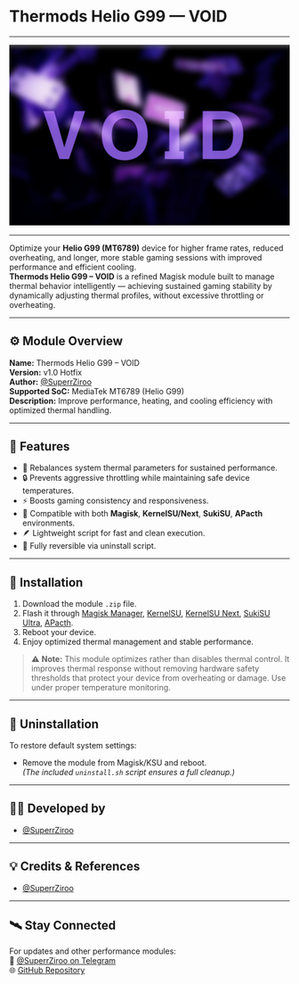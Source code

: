 # Thermods Helio G99 — VOID

---

![Thermods Banner](Banner.png)

---

Optimize your **Helio G99 (MT6789)** device for higher frame rates, reduced overheating, and longer, more stable gaming sessions with improved performance and efficient cooling.  
**Thermods Helio G99 – VOID** is a refined Magisk module built to manage thermal behavior intelligently — achieving sustained gaming stability by dynamically adjusting thermal profiles, without excessive throttling or overheating.

---

## ⚙️ Module Overview

**Name:** Thermods Helio G99 – VOID  
**Version:** v1.0 Hotfix  
**Author:** [@SuperrZiroo](https://github.com/SuperrZirooo/)  
**Supported SoC:** MediaTek MT6789 (Helio G99)  
**Description:** Improve performance, heating, and cooling efficiency with optimized thermal handling.

---

## 🚀 Features

- 🔧 Rebalances system thermal parameters for sustained performance.  
- 🔒 Prevents aggressive throttling while maintaining safe device temperatures.  
- ⚡ Boosts gaming consistency and responsiveness.  
- 🧩 Compatible with both **Magisk**, **KernelSU/Next**, **SukiSU**, **APacth** environments.  
- 🪶 Lightweight script for fast and clean execution.  
- 🔁 Fully reversible via uninstall script.

---

## 🧩 Installation

1. Download the module `.zip` file.  
2. Flash it through [Magisk Manager](https://topjohnwu.github.io/Magisk/), [KernelSU](https://kernelsu.org/), [KernelSU Next](github.com/KernelSU-Next/KernelSU-Next), [SukiSU Ultra](https://github.com/SukiSU-Ultra/SukiSU-Ultra), [APacth](https://github.com/bmax121/APatch).  
3. Reboot your device.  
4. Enjoy optimized thermal management and stable performance.

> ⚠️ **Note:** This module optimizes rather than disables thermal control. It improves thermal response without removing hardware safety thresholds that protect your device from overheating or damage. Use under proper temperature monitoring.

---

## 🧼 Uninstallation

To restore default system settings:
- Remove the module from Magisk/KSU and reboot.  
  *(The included `uninstall.sh` script ensures a full cleanup.)*

---

## 👨‍💻 Developed by

- [@SuperrZiroo](https://github.com/SuperrZirooo)

---

## 💡 Credits & References

- [@SuperrZiroo](https://github.com/SuperrZirooo)

---

## 🛰️ Stay Connected

For updates and other performance modules:  
📢 [@SuperrZiroo on Telegram](https://t.me/ZirooDump)  
🌐 [GitHub Repository](https://github.com/SuperrZirooo/Thermods-G99-VOID)
